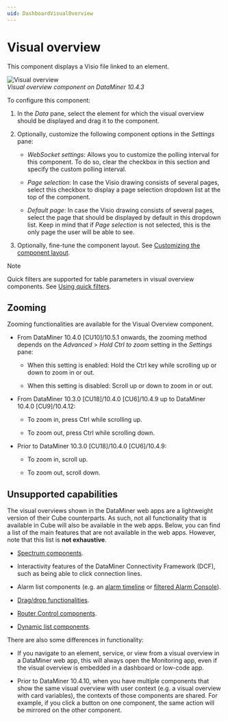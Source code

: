 ```yaml
---
uid: DashboardVisualOverview
---
```


# Visual overview

This component displays a Visio file linked to an element.

![Visual overview](~/user-guide/images/Visual_Overview.png)<br>*Visual overview component on DataMiner 10.4.3*

To configure this component:

1. In the *Data* pane, select the element for which the visual overview should be displayed and drag it to the component.

1. Optionally, customize the following component options in the *Settings* pane:

   - *WebSocket settings*: Allows you to customize the polling interval for this component. To do so, clear the checkbox in this section and specify the custom polling interval.

   - *Page selection*: In case the Visio drawing consists of several pages, select this checkbox to display a page selection dropdown list at the top of the component.

   - *Default page*: In case the Visio drawing consists of several pages, select the page that should be displayed by default in this dropdown list. Keep in mind that if *Page selection* is not selected, this is the only page the user will be able to see.

1. Optionally, fine-tune the component layout. See [Customizing the component layout](xref:Customize_Component_Layout).

> [!NOTE]
> Quick filters are supported for table parameters in visual overview components. See [Using quick filters](xref:Using_quick_filters).

## Zooming

Zooming functionalities are available for the Visual Overview component.

- From DataMiner 10.4.0 [CU10]/10.5.1 onwards<!--RN 41387-->, the zooming method depends on the *Advanced* > *Hold Ctrl to zoom* setting in the *Settings* pane:

  - When this setting is enabled: Hold the Ctrl key while scrolling up or down to zoom in or out.

  - When this setting is disabled: Scroll up or down to zoom in or out.

- From DataMiner 10.3.0 [CU18]/10.4.0 [CU6]/10.4.9<!--RN 40017--> up to DataMiner 10.4.0 [CU9]/10.4.12:

  - To zoom in, press Ctrl while scrolling up.

  - To zoom out, press Ctrl while scrolling down.

- Prior to DataMiner 10.3.0 [CU18]/10.4.0 [CU6]/10.4.9:

  - To zoom in, scroll up.

  - To zoom out, scroll down.

## Unsupported capabilities

The visual overviews shown in the DataMiner web apps are a lightweight version of their Cube counterparts. As such, not all functionality that is available in Cube will also be available in the web apps. Below, you can find a list of the main features that are not available in the web apps. However, note that this list is **not exhaustive**.

- [Spectrum components](xref:Embedding_a_Spectrum_Analysis_component).

- Interactivity features of the DataMiner Connectivity Framework (DCF), such as being able to click connection lines.

- Alarm list components (e.g. an [alarm timeline](xref:Embedding_an_alarm_timeline_component) or [filtered Alarm Console](xref:Making_a_shape_filter_Alarm_Console_tabs_when_clicked)).

- [Drag/drop functionalities](xref:Triggering_an_action_when_a_shape_is_dragged_onto_another_shape).

- [Router Control components](xref:Embedding_a_router_control_component).

- [Dynamic list components](xref:Creating_a_list_view).

There are also some differences in functionality:

- If you navigate to an element, service, or view from a visual overview in a DataMiner web app, this will always open the Monitoring app, even if the visual overview is embedded in a dashboard or low-code app.

- Prior to DataMiner 10.4.10<!--RN 40497-->, when you have multiple components that show the same visual overview with user context (e.g. a visual overview with card variables), the contexts of those components are shared. For example, if you click a button on one component, the same action will be mirrored on the other component.
